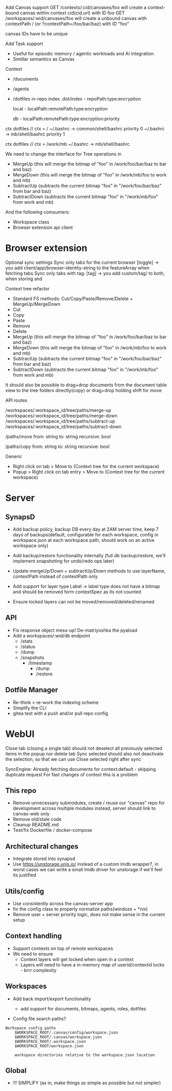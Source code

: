 Add Canvas support
  GET /contexts/:cid/canvases/foo  will create a context-bound canvas within context cid(cid.url) with ID foo
  GET /workspaces/:wid/canvases/foo will create a unbound canvas with contextPath / (or ?contextPath=/foo/bar/baz) with ID "foo"

  canvas IDs have to be unique 

Add Task support
  - Useful for episodic memory / agentic workloads and AI integration
  - Simillar semantics as Canvas


Context
- /documents
- /agents
- /dotfiles
    in-repo index .dot/index
      - repoPath:type:encryption

    local
      - localPath:remotePath:type:encryption

    db
      - localPath:remotePath:type:encryption:priority
    

ctx dotfiles // ctx = /
  ~/.bashrc -> common/shell/bashrc priority 0
  ~/.bashrc -> mb/shell/bashrc priority 1

ctx dotfiles // ctx = /work/mb
  ~/.bashrc -> mb/shell/bashrc


We need to change the interface for Tree operations in

- MergeUp (this will merge the bitmap of "foo" in /work/foo/bar/baz to bar and baz)
- MergeDown (this will merge the bitmap of "foo" in /work/mb/foo to work and mb)
- SubtractUp (subtracts the current bitmap "foo" in "/work/foo/bar/baz" from bar and baz)
- SubtractDown (subtracts the current bitmap "foo" in "/work/mb/foo" from work and mb)

And the following comsumers:

- Workspace class
- Browser extension api client



# Browser extension

Optional sync settings
Sync only tabs for the current browser [toggle] -> you add client/app/browser-identity-string to the featureArray when fetching tabs
Sync only tabs with tag: [tag] -> you add custom/tag/<tag> to both, when storing and

Context tree refactor
- Standard FS methods: Cut/Copy/Paste/Remove/Delete + MergeUp/MergeDown
- Cut
- Copy
- Paste
- Remove
- Delete
- MergeUp (this will merge the bitmap of "foo" in /work/foo/bar/baz to bar and baz)
- MergeDown (this will merge the bitmap of "foo" in /work/mb/foo to work and mb)
- SubtractUp (subtracts the current bitmap "foo" in "/work/foo/bar/baz" from bar and baz)
- SubtractDown (subtracts the current bitmap "foo" in "/work/mb/foo" from work and mb)


It should also be possible to drag+drop documents from the document table view to the tree folders directly(copy) or drag+drop holding shift for move

API routes

/workspaces/:workspace_id/tree/paths/merge-up
/workspaces/:workspace_id/tree/paths/merge-down
/workspaces/:workspace_id/tree/paths/subtract-up
/workspaces/:workspace_id/tree/paths/subtract-down

/paths/move
    from: string
    to: string
    recursive: bool
    
/paths/copy
    from: string
    to: string
    recursive: bool
    



Generic
- Right click on tab > Move to (Context tree for the current workspace)
- Popup > Right click on tab entry > Move to (Context tree for the current workspace)

# Server


## SynapsD

- Add backup policy, backup DB every day at 2AM server time, keep 7 days of backups(default, configurable for each workspace, config in workspace.json at each workspace path, should work on an active workspace only)

- Add backup/restore functionality internally (full db backup/restore, we'll implement snapshoting for undo/redo ops later)

- Update mergeUp/Down + subtractUp/Down methods to use layerName, contextPath  instead of contextPath only

- Add support for layer type Label -> label type does not have a bitmap and should be removed form contextSpec as its not counted
- Ensure locked layers can not be moved/removed/deleted/renamed



## API

- Fix response object mess-up! De-matriyoshka the pyaload
- Add a workspaces/:wid/db endpoint
  - /stats
  - /status
  - /dump
  - /snapshots
    - /timestamp
      - /dump
      - /restore

## Dotfile Manager

- Re-think > re-work the indexing scheme
- Simplify the CLI
- gitea test with a push and/or pull repo config

# WebUI

Close tab (closing a single tab) should not deselect all previously selected items in the popup nor delete tab
Sync selected should also not deactivate the selection, so that we can use Close selected right after sync

SyncEngine: Already fetching documents for context:default - skipping duplicate request
For fast changes of context this is a problem

## This repo

- Remove unnecessary submodules, create / reuse our "canvas" repo for development across multiple modules instead, server should link to canvas-web only
- Remove old/stale code
- Cleanup README.md
- Test/fix Dockerfile / docker-compose

## Architectural changes

- Integrate stored into synapsd
- Use https://unstorage.unjs.io/ instead of a custom lmdb wrapper?, in worst cases we can write a small lmdb driver for unstorage if we'll feel its justified

## Utils/config

- Use consistently across the canvas-server app
- fix the config class to properly normalize paths(windoze + *nix)
- Remove user + server priority logic, does not make sense in the current setup

## Context handling

- Support contexts on top of remote workspaces
- We need to ensure
  - Context layers will get locked when open in a context
  - Layers will need to have a in-memory map of userid/contextid locks - brrr complexity

## Workspaces

- Add back import/export functionality
  - add support for documents, bitmaps, agents, roles, dotfiles

- Config file search paths?
```text
Workspace config paths
    $WORKSPACE_ROOT/.canvas/config/workspace.json
    $WORKSPACE_ROOT/.canvas/workspace.json
    $WORKSPACE_ROOT/.workspace.json
    $WORKSPACE_ROOT/workspace.json

    workspace directories relative to the workspace.json location
```

## Global

- !!! SIMPLIFY (as in, make things as simple as possible but not simpler)

